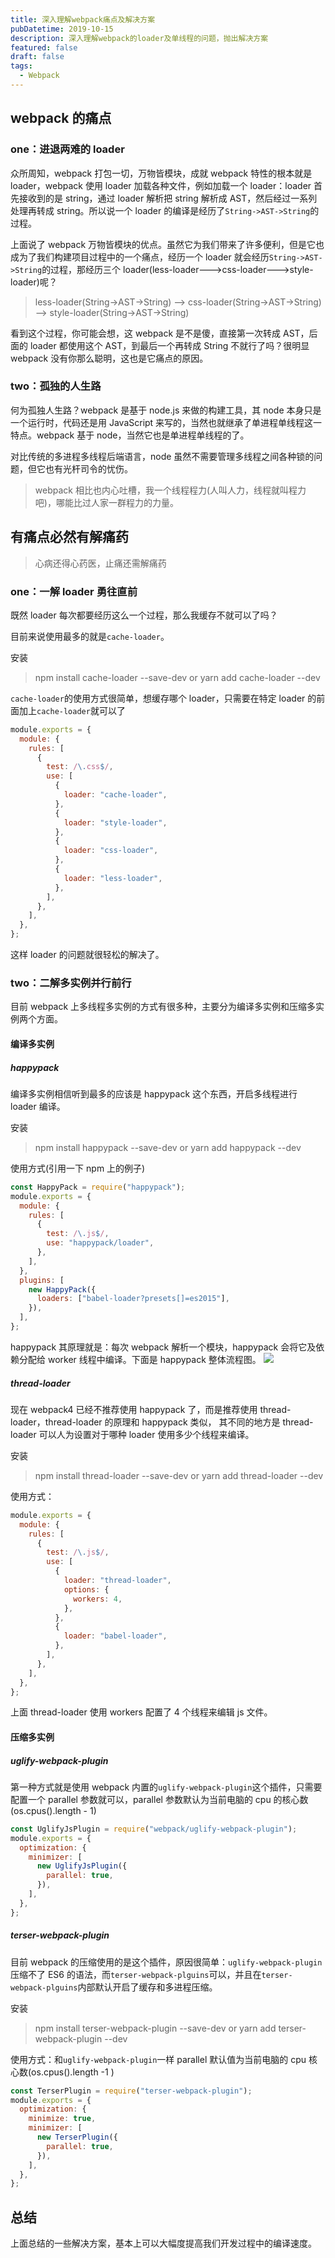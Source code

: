 ```yaml
---
title: 深入理解webpack痛点及解决方案
pubDatetime: 2019-10-15
description: 深入理解webpack的loader及单线程的问题，抛出解决方案
featured: false
draft: false
tags:
  - Webpack
---
```


## webpack 的痛点

### one：进退两难的 loader

众所周知，webpack 打包一切，万物皆模块，成就 webpack 特性的根本就是 loader，webpack 使用 loader 加载各种文件，例如加载一个 loader：loader 首先接收到的是 string，通过 loader 解析把 string 解析成 AST，然后经过一系列处理再转成 string。所以说一个 loader 的编译是经历了`String->AST->String`的过程。

上面说了 webpack 万物皆模块的优点。虽然它为我们带来了许多便利，但是它也成为了我们构建项目过程中的一个痛点，经历一个 loader 就会经历`String->AST->String`的过程，那经历三个 loader(less-loader--->css-loader--->style-loader)呢？

> less-loader(String->AST->String) --> css-loader(String->AST->String) --> style-loader(String->AST->String)

看到这个过程，你可能会想，这 webpack 是不是傻，直接第一次转成 AST，后面的 loader 都使用这个 AST，到最后一个再转成 String 不就行了吗？很明显 webpack 没有你那么聪明，这也是它痛点的原因。

### two：孤独的人生路

何为孤独人生路？webpack 是基于 node.js 来做的构建工具，其 node 本身只是一个运行时，代码还是用 JavaScript 来写的，当然也就继承了单进程单线程这一特点。webpack 基于 node，当然它也是单进程单线程的了。

对比传统的多进程多线程后端语言，node 虽然不需要管理多线程之间各种锁的问题，但它也有光杆司令的忧伤。

> webpack 相比也内心吐槽，我一个线程程力(人叫人力，线程就叫程力吧)，哪能比过人家一群程力的力量。

## 有痛点必然有解痛药

> 心病还得心药医，止痛还需解痛药

### one：一解 loader 勇往直前

既然 loader 每次都要经历这么一个过程，那么我缓存不就可以了吗？

目前来说使用最多的就是`cache-loader`。

安装

> npm install cache-loader --save-dev or yarn add cache-loader --dev

`cache-loader`的使用方式很简单，想缓存哪个 loader，只需要在特定 loader 的前面加上`cache-loader`就可以了

```js
module.exports = {
  module: {
    rules: [
      {
        test: /\.css$/,
        use: [
          {
            loader: "cache-loader",
          },
          {
            loader: "style-loader",
          },
          {
            loader: "css-loader",
          },
          {
            loader: "less-loader",
          },
        ],
      },
    ],
  },
};
```

这样 loader 的问题就很轻松的解决了。

### two：二解多实例并行前行

目前 webpack 上多线程多实例的方式有很多种，主要分为编译多实例和压缩多实例两个方面。

#### 编译多实例

##### happypack

编译多实例相信听到最多的应该是 happypack 这个东西，开启多线程进行 loader 编译。

安装

> npm install happypack --save-dev or yarn add happypack --dev

使用方式(引用一下 npm 上的例子)

```js
const HappyPack = require("happypack");
module.exports = {
  module: {
    rules: [
      {
        test: /\.js$/,
        use: "happypack/loader",
      },
    ],
  },
  plugins: [
    new HappyPack({
      loaders: ["babel-loader?presets[]=es2015"],
    }),
  ],
};
```

happypack 其原理就是：每次 webpack 解析一个模块，happypack 会将它及依赖分配给 worker 线程中编译。下面是 happypack 整体流程图。
![](./happypack.jpg)

##### thread-loader

现在 webpack4 已经不推荐使用 happypack 了，而是推荐使用 thread-loader，thread-loader 的原理和 happypack 类似， 其不同的地方是 thread-loader 可以人为设置对于哪种 loader 使用多少个线程来编译。

安装

> npm install thread-loader --save-dev or yarn add thread-loader --dev

使用方式：

```js
module.exports = {
  module: {
    rules: [
      {
        test: /\.js$/,
        use: [
          {
            loader: "thread-loader",
            options: {
              workers: 4,
            },
          },
          {
            loader: "babel-loader",
          },
        ],
      },
    ],
  },
};
```

上面 thread-loader 使用 workers 配置了 4 个线程来编辑 js 文件。

#### 压缩多实例

##### uglify-webpack-plugin

第一种方式就是使用 webpack 内置的`uglify-webpack-plugin`这个插件，只需要配置一个 parallel 参数就可以，parallel 参数默认为当前电脑的 cpu 的核心数(os.cpus().length - 1)

```js
const UglifyJsPlugin = require("webpack/uglify-webpack-plugin");
module.exports = {
  optimization: {
    minimizer: [
      new UglifyJsPlugin({
        parallel: true,
      }),
    ],
  },
};
```

##### terser-webpack-plugin

目前 webpack 的压缩使用的是这个插件，原因很简单：`uglify-webpack-plugin`压缩不了 ES6 的语法，而`terser-webpack-plguins`可以，并且在`terser-webpack-plguins`内部默认开启了缓存和多进程压缩。

安装

> npm install terser-webpack-plugin --save-dev or yarn add terser-webpack-plugin --dev

使用方式：和`uglify-webpack-plugin`一样 parallel 默认值为当前电脑的 cpu 核心数(os.cpus().length -1 )

```js
const TerserPlugin = require("terser-webpack-plugin");
module.exports = {
  optimization: {
    minimize: true,
    minimizer: [
      new TerserPlugin({
        parallel: true,
      }),
    ],
  },
};
```

## 总结

上面总结的一些解决方案，基本上可以大幅度提高我们开发过程中的编译速度。
